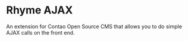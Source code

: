 Rhyme AJAX
==============

An extension for Contao Open Source CMS that allows you to do simple AJAX calls on the front end.

